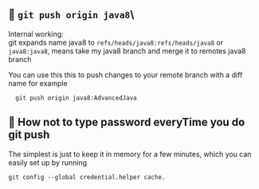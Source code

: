 ## 🔶 `git push origin java8`\
   Internal working:\
   git expands name java8 to `refs/heads/java8:refs/heads/java8` or `java8:java8`, means take my java8 branch and merge it to remotes java8 branch

   You can use this this to push changes to your remote branch with a diff name for example

      git push origin java8:AdvancedJava
    
## 🔶 How not to type password everyTime you do git push

  The simplest is just to keep it in memory for a few minutes, which you can
  easily set up by running 

    git config --global credential.helper cache.

 
